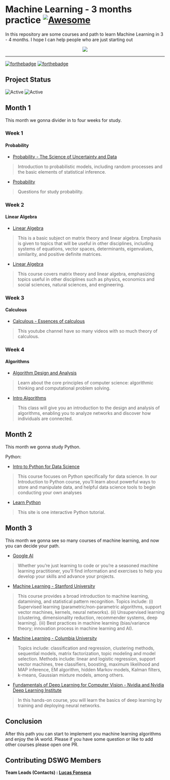 # Machine Learning - 3 months practice [![Awesome](https://cdn.rawgit.com/sindresorhus/awesome/d7305f38d29fed78fa85652e3a63e154dd8e8829/media/badge.svg)](https://github.com/sindresorhus/awesome#readme)

In this repository are some courses and path to learn Machine Learning in 3 - 4 months. I hope I can help people who are just starting out

<p align="center">
<img src="https://media.giphy.com/media/8MPtQ1ranGmze/giphy.gif">
</p>

------

[![forthebadge](https://forthebadge.com/images/badges/makes-people-smile.svg)](https://forthebadge.com)
[![forthebadge](https://forthebadge.com/images/badges/built-with-love.svg)](https://forthebadge.com)

## Project Status

![Active](https://img.shields.io/github/last-commit/lucasfonmiranda/machine-learning-path])
![Active](https://img.shields.io/github/stars/lucasfonmiranda/machine-learning-path)

## Month 1

This month we gonna divider in to four weeks for study.

### Week 1

#### Probability

* [Probability - The Science of Uncertainty and Data](https://www.edx.org/course/probability-the-science-of-uncertainty-and-data)

> Introduction to probabilistic models, including random processes and the basic elements of statistical inference.

* [Probability](https://www.khanacademy.org/math/statistics-probability/probability-library)

> Questions for study probability.

### Week 2

#### Linear Algebra

* [Linear Algebra](https://ocw.mit.edu/courses/mathematics/18-06-linear-algebra-spring-2010/)

> This is a basic subject on matrix theory and linear algebra. Emphasis is given to topics that will be useful in other disciplines, including systems of equations, vector spaces, determinants, eigenvalues, similarity, and positive definite matrices.

* [Linear Algebra](https://ocw.mit.edu/courses/mathematics/18-06sc-linear-algebra-fall-2011/)

> This course covers matrix theory and linear algebra, emphasizing topics useful in other disciplines such as physics, economics and social sciences, natural sciences, and engineering.

### Week 3

#### Calculous

* [Calculous - Essences of calculous](https://www.youtube.com/playlist?list=PLZHQObOWTQDMsr9K-rj53DwVRMYO3t5Yr)

> This youtube channel have so many videos with so much theory of calculous.

### Week 4

#### Algorithms

* [Algorithm Design and Analysis](https://www.edx.org/course/algorithm-design-and-analysis)

> Learn about the core principles of computer science: algorithmic thinking and computational problem solving.

* [Intro Algorithms](https://www.udacity.com/course/intro-to-algorithms--cs215)

> This class will give you an introduction to the design and analysis of algorithms, enabling you to analyze networks and discover how individuals are connected.

## Month 2

This month we gonna study Python.

Python:

* [Intro to Python for Data Science](https://www.datacamp.com/courses/intro-to-python-for-data-science?utm_source=learnpython_com&utm_campaign=learnpython_tutorials)

> This course focuses on Python specifically for data science. In our Introduction to Python course, you’ll learn about powerful ways to store and manipulate data, and helpful data science tools to begin conducting your own analyses

* [Learn Python](https://www.learnpython.org/)

> This site is one interactive Python tutorial.

## Month 3

This month we gonna see so many courses of machine learning, and now you can decide your path.

* [Google AI](https://ai.google/education/)

> Whether you’re just learning to code or you’re a seasoned machine learning practitioner, you’ll find information and exercises to help you develop your skills and advance your projects.

* [Machine Learning - Stanford University](https://www.coursera.org/learn/machine-learning)

> This course provides a broad introduction to machine learning, datamining, and statistical pattern recognition. Topics include: (i) Supervised learning (parametric/non-parametric algorithms, support vector machines, kernels, neural networks). (ii) Unsupervised learning (clustering, dimensionality reduction, recommender systems, deep learning). (iii) Best practices in machine learning (bias/variance theory; innovation process in machine learning and AI).

* [Machine Learning - Columbia University](https://www.classcentral.com/course/edx-machine-learning-7231)

> Topics include: classification and regression, clustering methods, sequential models, matrix factorization, topic modeling and model selection. Methods include: linear and logistic regression, support vector machines, tree classifiers, boosting, maximum likelihood and MAP inference, EM algorithm, hidden Markov models, Kalman filters, k-means, Gaussian mixture models, among others.

* [Fundamentals of Deep Learning for Computer Vision - Nvidia and Nvidia Deep Learning Institute](https://www.classcentral.com/course/independent-fundamentals-of-deep-learning-for-computer-vision-10730)

> In this hands-on course, you will learn the basics of deep learning by training and deploying neural networks.

## Conclusion

After this path you can start to implement you machine learning algorithms and enjoy the IA world. Please if you have some question or like to add other courses please open one PR.

## Contributing DSWG Members

**Team Leads (Contacts) : [Lucas Fonseca](https://github.com/lucasfonmiranda)**

